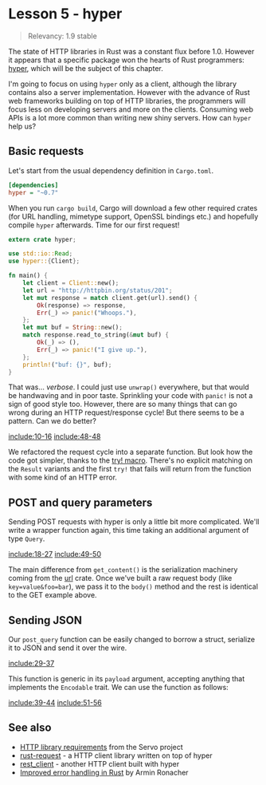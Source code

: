 # Lesson 5 - hyper

> Relevancy: 1.9 stable

The state of HTTP libraries in Rust was a constant flux before 1.0. However it appears that a specific package won the hearts of Rust programmers: [hyper](https://crates.io/crates/hyper), which will be the subject of this chapter.

I'm going to focus on using `hyper` only as a client, although the library contains also a server implementation. However with the advance of Rust web frameworks building on top of HTTP libraries, the programmers will focus less on developing servers and more on the clients. Consuming web APIs is a lot more common than writing new shiny servers. How can `hyper` help us?

Basic requests
--------------

Let's start from the usual dependency definition in `Cargo.toml`.

```ini
[dependencies]
hyper = "~0.7"
```

When you run `cargo build`, Cargo will download a few other required crates (for URL handling, mimetype support, OpenSSL bindings etc.) and hopefully compile `hyper` afterwards. Time for our first request!

```rust
extern crate hyper;

use std::io::Read;
use hyper::{Client};

fn main() {
    let client = Client::new();
    let url = "http://httpbin.org/status/201";
    let mut response = match client.get(url).send() {
        Ok(response) => response,
        Err(_) => panic!("Whoops."),
    };
    let mut buf = String::new();
    match response.read_to_string(&mut buf) {
        Ok(_) => (),
        Err(_) => panic!("I give up."),
    };
    println!("buf: {}", buf);
}
```

That was... *verbose*. I could just use `unwrap()` everywhere, but that would be handwaving and in poor taste. Sprinkling your code with `panic!` is not a sign of good style too. However, there are so many things that can go wrong during an HTTP request/response cycle! But there seems to be a pattern. Can we do better?

[include:10-16](../../vol1/src/bin/lesson5.rs)
[include:48-48](../../vol1/src/bin/lesson5.rs)

We refactored the request cycle into a separate function. But look how the code got simpler, thanks to the [try! macro](http://doc.rust-lang.org/std/result/#the-try!-macro). There's no explicit matching on the `Result` variants and the first `try!` that fails will return from the function with some kind of an HTTP error.

POST and query parameters
-------------------------

Sending POST requests with hyper is only a little bit more complicated. We'll write a wrapper function again, this time taking an additional argument of type `Query`.

[include:18-27](../../vol1/src/bin/lesson5.rs)
[include:49-50](../../vol1/src/bin/lesson5.rs)

The main difference from `get_content()` is the serialization machinery coming from the [url](https://crates.io/crates/url) crate. Once we've built a raw request body (like `key=value&foo=bar`), we pass it to the `body()` method and the rest is identical to the GET example above.

Sending JSON
------------

Our `post_query` function can be easily changed to borrow a struct, serialize it to JSON and send it over the wire.

[include:29-37](../../vol1/src/bin/lesson5.rs)

This function is generic in its `payload` argument, accepting anything that implements the `Encodable` trait. We can use the function as follows:

[include:39-44](../../vol1/src/bin/lesson5.rs)
[include:51-56](../../vol1/src/bin/lesson5.rs)

See also
--------

* [HTTP library requirements](https://github.com/servo/servo/wiki/HTTP-library-requirements) from the Servo project
* [rust-request](https://github.com/jgillich/rust-request) - a HTTP client library written on top of hyper
* [rest_client](https://github.com/gtolle/rest_client) - another HTTP client built with hyper
* [Improved error handling in Rust](http://lucumr.pocoo.org/2014/11/6/error-handling-in-rust/) by Armin Ronacher
